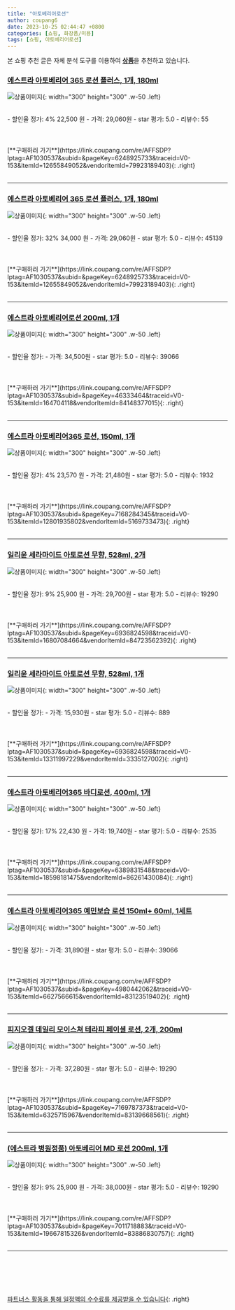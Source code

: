```yaml
---
title: "아토베리어로션"
author: coupang6
date: 2023-10-25 02:44:47 +0800
categories: [쇼핑, 화장품/미용]
tags: [쇼핑, 아토베리어로션]
---
```


본 쇼핑 추천 글은 자체 분석 도구를 이용하여 [**상품**](https://link.coupang.com/a/bao1ui)을 추천하고 있습니다.

### [에스트라 아토베리어 365 로션 플러스, 1개, 180ml](https://link.coupang.com/re/AFFSDP?lptag=AF1030537&subid=&pageKey=6248925733&traceid=V0-153&itemId=12655849052&vendorItemId=79923189403)

![상품이미지](https://thumbnail10.coupangcdn.com/thumbnails/remote/230x230ex/image/retail/images/4690401835144025-94ad53c9-f9ab-4a5b-ae5e-8985bf1e627b.jpg){: width="300" height="300" .w-50 .left}


<br>
- 할인율 정가: 4%  22,500   원
- 가격: 29,060원
- star 평가: 5.0
- 리뷰수: 55
<br>
<br>
<br>
<br>
[**구매하러 가기**](https://link.coupang.com/re/AFFSDP?lptag=AF1030537&subid=&pageKey=6248925733&traceid=V0-153&itemId=12655849052&vendorItemId=79923189403){: .right}
<br>
<br>

---

### [에스트라 아토베리어 365 로션 플러스, 1개, 180ml](https://link.coupang.com/re/AFFSDP?lptag=AF1030537&subid=&pageKey=6248925733&traceid=V0-153&itemId=12655849052&vendorItemId=79923189403)

![상품이미지](https://thumbnail10.coupangcdn.com/thumbnails/remote/230x230ex/image/retail/images/4690401835144025-94ad53c9-f9ab-4a5b-ae5e-8985bf1e627b.jpg){: width="300" height="300" .w-50 .left}


<br>
- 할인율 정가: 32%  34,000   원
- 가격: 29,060원
- star 평가: 5.0
- 리뷰수: 45139
<br>
<br>
<br>
<br>
[**구매하러 가기**](https://link.coupang.com/re/AFFSDP?lptag=AF1030537&subid=&pageKey=6248925733&traceid=V0-153&itemId=12655849052&vendorItemId=79923189403){: .right}
<br>
<br>

---

### [에스트라 아토베리어로션 200ml, 1개](https://link.coupang.com/re/AFFSDP?lptag=AF1030537&subid=&pageKey=46333464&traceid=V0-153&itemId=164704118&vendorItemId=84148377015)

![상품이미지](https://thumbnail9.coupangcdn.com/thumbnails/remote/230x230ex/image/vendor_inventory/31fe/d8c4ca496edb215fbd146a1f5e61faff4b9a2a40635651a79bbec712a003.jpg){: width="300" height="300" .w-50 .left}


<br>
- 할인율 정가: 
- 가격: 34,500원
- star 평가: 5.0
- 리뷰수: 39066
<br>
<br>
<br>
<br>
[**구매하러 가기**](https://link.coupang.com/re/AFFSDP?lptag=AF1030537&subid=&pageKey=46333464&traceid=V0-153&itemId=164704118&vendorItemId=84148377015){: .right}
<br>
<br>

---

### [에스트라 아토베리어365 로션, 150ml, 1개](https://link.coupang.com/re/AFFSDP?lptag=AF1030537&subid=&pageKey=7168284345&traceid=V0-153&itemId=12801935802&vendorItemId=5169733473)

![상품이미지](https://thumbnail10.coupangcdn.com/thumbnails/remote/230x230ex/image/vendor_inventory/bc78/d5872114535016006dfdeb846a35957345a81a51d2677ac45886afa65a85.jpg){: width="300" height="300" .w-50 .left}


<br>
- 할인율 정가: 4%  23,570   원
- 가격: 21,480원
- star 평가: 5.0
- 리뷰수: 1932
<br>
<br>
<br>
<br>
[**구매하러 가기**](https://link.coupang.com/re/AFFSDP?lptag=AF1030537&subid=&pageKey=7168284345&traceid=V0-153&itemId=12801935802&vendorItemId=5169733473){: .right}
<br>
<br>

---

### [일리윤 세라마이드 아토로션 무향, 528ml, 2개](https://link.coupang.com/re/AFFSDP?lptag=AF1030537&subid=&pageKey=6936824598&traceid=V0-153&itemId=16807084664&vendorItemId=84723562392)

![상품이미지](https://thumbnail7.coupangcdn.com/thumbnails/remote/230x230ex/image/retail/images/8486910664458781-84dd5183-7234-465d-ab93-9d2c559b322c.crdownload){: width="300" height="300" .w-50 .left}


<br>
- 할인율 정가: 9%  25,900   원
- 가격: 29,700원
- star 평가: 5.0
- 리뷰수: 19290
<br>
<br>
<br>
<br>
[**구매하러 가기**](https://link.coupang.com/re/AFFSDP?lptag=AF1030537&subid=&pageKey=6936824598&traceid=V0-153&itemId=16807084664&vendorItemId=84723562392){: .right}
<br>
<br>

---

### [일리윤 세라마이드 아토로션 무향, 528ml, 1개](https://link.coupang.com/re/AFFSDP?lptag=AF1030537&subid=&pageKey=6936824598&traceid=V0-153&itemId=13311997229&vendorItemId=3335127002)

![상품이미지](https://thumbnail6.coupangcdn.com/thumbnails/remote/230x230ex/image/retail/images/2977220283279792-57ee4bf6-57db-4561-8fed-d9181ec85777.jpg){: width="300" height="300" .w-50 .left}


<br>
- 할인율 정가: 
- 가격: 15,930원
- star 평가: 5.0
- 리뷰수: 889
<br>
<br>
<br>
<br>
[**구매하러 가기**](https://link.coupang.com/re/AFFSDP?lptag=AF1030537&subid=&pageKey=6936824598&traceid=V0-153&itemId=13311997229&vendorItemId=3335127002){: .right}
<br>
<br>

---

### [에스트라 아토베리어365 바디로션, 400ml, 1개](https://link.coupang.com/re/AFFSDP?lptag=AF1030537&subid=&pageKey=6389831548&traceid=V0-153&itemId=18598181475&vendorItemId=86261430084)

![상품이미지](https://thumbnail6.coupangcdn.com/thumbnails/remote/230x230ex/image/retail/images/2023/06/13/11/0/20636a8f-382f-4cd0-ac73-54ae22e75df2.jpg){: width="300" height="300" .w-50 .left}


<br>
- 할인율 정가: 17%  22,430   원
- 가격: 19,740원
- star 평가: 5.0
- 리뷰수: 2535
<br>
<br>
<br>
<br>
[**구매하러 가기**](https://link.coupang.com/re/AFFSDP?lptag=AF1030537&subid=&pageKey=6389831548&traceid=V0-153&itemId=18598181475&vendorItemId=86261430084){: .right}
<br>
<br>

---

### [에스트라 아토베리어365 예민보습 로션 150ml+ 60ml, 1세트](https://link.coupang.com/re/AFFSDP?lptag=AF1030537&subid=&pageKey=4980442062&traceid=V0-153&itemId=6627566615&vendorItemId=83123519402)

![상품이미지](https://thumbnail9.coupangcdn.com/thumbnails/remote/230x230ex/image/vendor_inventory/bcce/9966ccbde8f142709cdee5ca7cc3cc6256565bc2f36ff2ad9a2dac53a08c.jpg){: width="300" height="300" .w-50 .left}


<br>
- 할인율 정가: 
- 가격: 31,890원
- star 평가: 5.0
- 리뷰수: 39066
<br>
<br>
<br>
<br>
[**구매하러 가기**](https://link.coupang.com/re/AFFSDP?lptag=AF1030537&subid=&pageKey=4980442062&traceid=V0-153&itemId=6627566615&vendorItemId=83123519402){: .right}
<br>
<br>

---

### [피지오겔 데일리 모이스쳐 테라피 페이셜 로션, 2개, 200ml](https://link.coupang.com/re/AFFSDP?lptag=AF1030537&subid=&pageKey=7169787373&traceid=V0-153&itemId=6325715967&vendorItemId=83139668561)

![상품이미지](https://thumbnail6.coupangcdn.com/thumbnails/remote/230x230ex/image/vendor_inventory/bca4/70f43f512a1931af549889a75e9397c3c2ad144003e3d286d5be6c06bf32.jpg){: width="300" height="300" .w-50 .left}


<br>
- 할인율 정가: 
- 가격: 37,280원
- star 평가: 5.0
- 리뷰수: 19290
<br>
<br>
<br>
<br>
[**구매하러 가기**](https://link.coupang.com/re/AFFSDP?lptag=AF1030537&subid=&pageKey=7169787373&traceid=V0-153&itemId=6325715967&vendorItemId=83139668561){: .right}
<br>
<br>

---

### [(에스트라 병원정품) 아토베리어 MD 로션 200ml, 1개](https://link.coupang.com/re/AFFSDP?lptag=AF1030537&subid=&pageKey=7011718883&traceid=V0-153&itemId=19667815326&vendorItemId=83886830757)

![상품이미지](https://thumbnail7.coupangcdn.com/thumbnails/remote/230x230ex/image/vendor_inventory/876a/e07e64c21a4b2ff1fe5cfa5596f21848a9bd286bbefba5570e7bbc492142.jpg){: width="300" height="300" .w-50 .left}


<br>
- 할인율 정가: 9%  25,900   원
- 가격: 38,000원
- star 평가: 5.0
- 리뷰수: 19290
<br>
<br>
<br>
<br>
[**구매하러 가기**](https://link.coupang.com/re/AFFSDP?lptag=AF1030537&subid=&pageKey=7011718883&traceid=V0-153&itemId=19667815326&vendorItemId=83886830757){: .right}
<br>
<br>

---
<br><br><br><br><br> [파트너스 활동을 통해 일정액의 수수료를 제공받을 수 있습니다](https://link.coupang.com/a/bao1ui){: .right}
